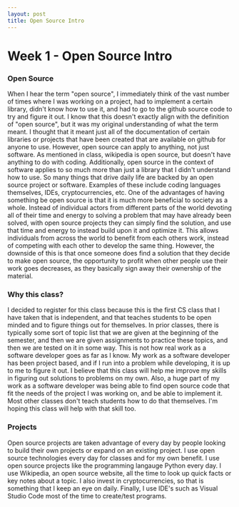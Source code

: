 ```yaml
---
layout: post
title: Open Source Intro
---
```


# Week 1 - Open Source Intro


### Open Source

When I hear the term "open source", I immediately think of the vast number of times where I was working on a project, had to implement a certain library, didn't know how to use it, and had to go to the github source code to try and figure it out. I know that this doesn't exactly align with the definition of "open source", but it was my original understanding of what the term meant. I thought that it meant just all of the documentation of certain libraries or projects that have been created that are available on github for anyone to use. However, open source can apply to anything, not just software. As mentioned in class, wikipedia is open source, but doesn't have anything to do with coding. Additionally, open source in the context of software applies to so much more than just a library that I didn't understand how to use. So many things that drive daily life are backed by an open source project or software. Examples of these include coding languages themselves, IDEs, cryptocurrencies, etc. One of the advantages of having something be open source is that it is much more beneficial to society as a whole. Instead of individual actors from different parts of the world devoting all of their time and energy to solving a problem that may have already been solved, with open source projects they can simply find the solution, and use that time and energy to instead build upon it and optimize it. This allows individuals from across the world to benefit from each others work, instead of competing with each other to develop the same thing. However, the downside of this is that once someone does find a solution that they decide to make open source, the opportunity to profit when other people use their work goes decreases, as they basically sign away their ownership of the material. 

### Why this class? 

I decided to register for this class because this is the first CS class that I have taken that is independent, and that teaches students to be open minded and to figure things out for themselves. In prior classes, there is typically some sort of topic list that we are given at the beginning of the semester, and then we are given assignments to practice these topics, and then we are tested on it in some way. This is not how real work as a software developer goes as far as I know. My work as a software developer has been project based, and if I run into a problem while developing, it is up to me to figure it out. I believe that this class will help me improve my skills in figuring out solutions to problems on my own. Also, a huge part of my work as a software developer was being able to find open source code that fit the needs of the project I was working on, and be able to implement it. Most other classes don't teach students how to do that themselves. I'm hoping this class will help with that skill too. 

### Projects

Open source projects are taken advantage of every day by people looking to build their own projects or expand on an existing project. I use open source technologies every day for classes and for my own benefit. I use open source projects like the programming langauge Python every day. I use Wikipedia, an open source website, all the time to look up quick facts or key notes about a topic. I also invest in cryptocurrencies, so that is something that I keep an eye on daily. Finally, I use IDE's such as Visual Studio Code most of the time to create/test programs. 

